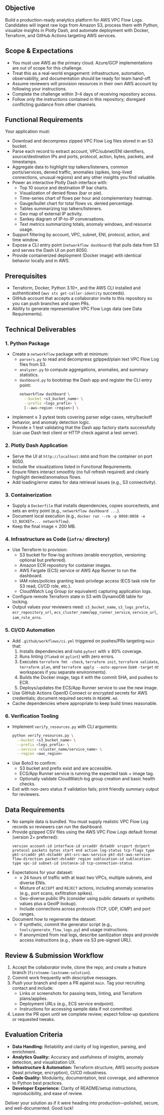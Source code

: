 ## Objective
Build a production-ready analytics platform for AWS VPC Flow Logs. Candidates will ingest raw logs from Amazon S3, process them with Python, visualize insights in Plotly Dash, and automate deployment with Docker, Terraform, and GitHub Actions targeting AWS services.

## Scope & Expectations
- You must use AWS as the primary cloud. Azure/GCP implementations are out of scope for this challenge.
- Treat this as a real-world engagement: infrastructure, automation, observability, and documentation should be ready for team hand-off.
- Assume reviewers will provision resources in their own AWS account by following your instructions.
- Complete the challenge within 3–4 days of receiving repository access.
- Follow only the instructions contained in this repository; disregard conflicting guidance from other channels.

## Functional Requirements
Your application must:
- Download and decompress zipped VPC Flow Log files stored in an S3 bucket.
- Parse each record to extract account, VPC/subnet/ENI identifiers, source/destination IPs and ports, protocol, action, bytes, packets, and timestamps.
- Aggregate data to highlight top talkers/listeners, common ports/services, denied traffic, anomalies (spikes, long-lived connections, unusual regions) and any other insights you find valuable.
- Power an interactive Plotly Dash interface with:
  - Top 10 source and destination IP bar charts.
  - Visualization of denied flows (bar or pie).
  - Time-series chart of flows per hour and complementary heatmap.
  - Gauge/bullet chart for total flows vs. denied percentage.
  - Tables summarizing top talkers/listeners.
  - Geo map of external IP activity.
  - Sankey diagram of IP-to-IP conversations.
  - Text metrics summarizing totals, anomaly windows, and resource usage.
- Support filtering by account, VPC, subnet, ENI, protocol, action, and time window.
- Expose a CLI entry point (`networkflow dashboard`) that pulls data from S3 and serves the Dash UI on port 8050.
- Provide containerized deployment (Docker image) with identical behavior locally and in AWS.

## Prerequisites
- Terraform, Docker, Python 3.10+, and the AWS CLI installed and authenticated (`aws sts get-caller-identity` succeeds).
- GitHub account that accepts a collaborator invite to this repository so you can push branches and open PRs.
- Ability to generate representative VPC Flow Logs data (see Data Requirements).

## Technical Deliverables
### 1. Python Package
- Create a `networkflow` package with at minimum:
  - `parsers.py` to read and decompress gzipped/plain text VPC Flow Log files from S3.
  - `analyzer.py` to compute aggregations, anomalies, and summary statistics.
  - `dashboard.py` to bootstrap the Dash app and register the CLI entry point:
    ```bash
    networkflow dashboard \
      --bucket <s3_bucket_name> \
      --prefix <logs_prefix> \
      [--aws-region <region>] \
    ```
- Implement ≥ 3 pytest tests covering parser edge cases, retry/backoff behavior, and anomaly detection logic.
- Provide ≥ 1 test validating that the Dash app factory starts successfully (can use Dash test client or HTTP check against a test server).

### 2. Plotly Dash Application
- Serve the UI at `http://localhost:8050` and from the container on port 8050.
- Include the visualizations listed in Functional Requirements.
- Ensure filters interact smoothly (no full refresh required) and clearly highlight denied/anomalous flows.
- Add loading/error states for data retrieval issues (e.g., S3 connectivity).

### 3. Containerization
- Supply a `Dockerfile` that installs dependencies, copies source/tests, and sets an entry point (e.g., `networkflow dashboard ...`).
- Document local execution (e.g., `docker run --rm -p 8050:8050 -e S3_BUCKET=... networkflow`).
- Keep the final image < 200 MB.

### 4. Infrastructure as Code (`infra/` directory)
- Use Terraform to provision:
  - S3 bucket for flow-log archives (enable encryption, versioning optional but preferred).
  - Amazon ECR repository for container images.
  - AWS Fargate (ECS) service or AWS App Runner to run the dashboard.
  - IAM roles/policies granting least-privilege access (ECS task role for S3 read, CI/CD role, etc.).
  - CloudWatch Log Group (or equivalent) capturing application logs.
- Configure remote Terraform state in S3 with DynamoDB table for locking.
- Output values your reviewers need: `s3_bucket_name`, `s3_logs_prefix`, `ecr_repository_url`, `ecs_cluster_name`/`app_runner_service`, `service_url`, `iam_role_arns`.

### 5. CI/CD Automation
- Add `.github/workflows/ci.yml` triggered on pushes/PRs targeting `main` that:
  1. Installs dependencies and runs `pytest` with ≥ 80% coverage.
  2. Runs linting (`flake8` or `pylint`) with zero errors.
  3. Executes `terraform fmt -check`, `terraform init`, `terraform validate`, `terraform plan`, and `terraform apply --auto-approve` (use `-target` or workspaces if you separate environments).
  4. Builds the Docker image, tags it with the commit SHA, and pushes to ECR.
  5. Deploys/updates the ECS/App Runner service to use the new image.
- Use GitHub Actions OpenID Connect or encrypted secrets for AWS credentials; document required secrets in `README.md`.
- Cache dependencies where appropriate to keep build times reasonable.

### 6. Verification Tooling
- Implement `verify_resources.py` with CLI arguments:
  ```bash
  python verify_resources.py \
    --bucket <s3_bucket_name> \
    --prefix <logs_prefix> \
    --service <cluster_name/service_name> \
    --region <aws_region>
  ```
- Use Boto3 to confirm:
  - S3 bucket and prefix exist and are accessible.
  - ECS/App Runner service is running the expected task + image tag.
  - Optionally validate CloudWatch log group creation and basic health checks.
- Exit with non-zero status if validation fails; print friendly summary output for reviewers.

## Data Requirements
- No sample data is bundled. You must supply realistic VPC Flow Log records so reviewers can run the dashboard.
- Provide gzipped CSV files using the AWS VPC Flow Logs default format (version 2+ preferred):
  ```
  version account-id interface-id srcaddr dstaddr srcport dstport protocol packets bytes start end action log-status tcp-flags type pkt-srcaddr pkt-dstaddr pkt-src-aws-service pkt-dst-aws-service flow-direction packet-dstaddr region sublocation-id sublocation-type vpc-id subnet-id instance-id tcp-connection-status
  ```
- Expectations for your dataset:
  - ≥ 24 hours of traffic with at least two VPCs, multiple subnets, and diverse ENIs.
  - Mixture of `ACCEPT` and `REJECT` actions, including anomaly scenarios (e.g., port scans, exfiltration spikes).
  - Geo-diverse public IPs (consider using public datasets or synthetic values plus a GeoIP lookup).
  - Include connections across protocols (TCP, UDP, ICMP) and port ranges.
- Document how to regenerate the dataset:
  - If synthetic, commit the generator script (e.g., `tools/generate_flow_logs.py`) and usage instructions.
  - If anonymized from real logs, describe sanitization steps and provide access instructions (e.g., share via S3 pre-signed URL).

## Review & Submission Workflow
1. Accept the collaborator invite, clone the repo, and create a feature branch (`firstname-lastname-solution`).
2. Commit work frequently with descriptive messages.
3. Push your branch and open a PR against `main`. Tag your recruiting contact and include:
   - Links or screenshots for passing tests, linting, and Terraform plans/applies.
   - Deployment URLs (e.g., ECS service endpoint).
   - Instructions for accessing sample data if not committed.
4. Leave the PR open until we complete review; expect follow-up questions or requested tweaks.

## Evaluation Criteria
- **Data Handling:** Reliability and clarity of log ingestion, parsing, and enrichment.
- **Analytics Quality:** Accuracy and usefulness of insights, anomaly detection, and visualization UX.
- **Infrastructure & Automation:** Terraform structure, AWS security posture (least privilege, encryption), CI/CD robustness.
- **Code Quality:** Modularity, documentation, test coverage, and adherence to Python best practices.
- **Developer Experience:** Clarity of README/setup instructions, reproducibility, and ease of review.

Deliver your solution as if it were heading into production—polished, secure, and well-documented. Good luck!
